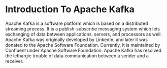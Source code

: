 # Introduction To Apache Kafka
Apache Kafka is a software platform which is based on a distributed streaming process. It is a publish-subscribe messaging system which lets exchanging of data between applications, servers, and processors as well. Apache Kafka was originally developed by LinkedIn, and later it was donated to the Apache Software Foundation. Currently, it is maintained by Confluent under Apache Software Foundation. Apache Kafka has resolved the lethargic trouble of data communication between a sender and a receiver.


